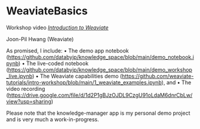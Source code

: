 # WeaviateBasics

Workshop video [_Introduction to Weaviate_](https://drive.google.com/file/d/1d2P1gBJzOJDL9CzgU91oLdaM6dnrCbLw/view?usp=drive_link)

Joon-Pil Hwang (Weaviate)

As promised, I include:
• The demo app notebook (https://github.com/databyjp/knowledge_space/blob/main/demo_notebook.ipynb)
• The live-coded notebook (https://github.com/databyjp/knowledge_space/blob/main/demo_workshop_live.ipynb)
• The Weaviate capabilities demo (https://github.com/weaviate-tutorials/intro-workshop/blob/main/1_weaviate_examples.ipynb), and
• The video recording (https://drive.google.com/file/d/1d2P1gBJzOJDL9CzgU91oLdaM6dnrCbLw/view?usp=sharing)

Please note that the knowledge-manager app is my personal demo project and is very much a work-in-progress.
